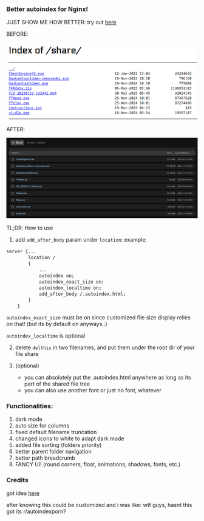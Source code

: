 ### Better autoindex for Nginx!

JUST SHOW ME HOW BETTER: try out [here](https://997779.xyz/share/)

BEFORE:

![](before.png)

AFTER:

![](after.png)


TL;DR: How to use

1. add `add_after_body` param under `location`: example:
```
server {...
        location /
		{
			...
			autoindex on;
			autoindex_exact_size on;
			autoindex_localtime on;
			add_after_body /.autoindex.html;
		}
	}
```
`autoindex_exact_size` must be on since customized file size display relies on that! (but its by default on anyways..)

`autoindex_localtime` is optional

2. delete `delthis` in two filenames, and put them under the root dir of your file share

3. (optional) 
    - you can absolutely put the .autoindex.html anywhere as long as its part of the shared file tree
    - you can also use another font or just no font, whatever

### Functionalities:
1. dark mode
2. auto size for columns
3. fixed default filename truncation
4. changed icons to white to adapt dark mode
5. added file sorting (folders priority)
6. better parent folder navigation
7. better path breadcrumb
8. FANCY UI! (round corners, float, animations, shadows, fonts, etc.)

### Credits

got idea [here](https://github.com/tucke/nginx-autoindex)

after knowing this could be customized and i was like: wtf guys, hasnt this got its r/autoindexporn? 